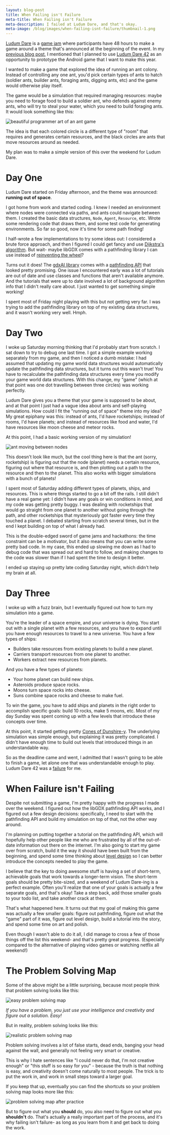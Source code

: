 ```yaml
---
layout: blog-post
title: When Failing isn't Failure
meta-title: When Failing isn't Failure
meta-description: I failed at Ludum Dare, and that's okay.
meta-image: /blog/images/when-failing-isnt-failure/thumbnail-1.png
---
```


[Ludum Dare](https://ldjam.com/) is a [game jam](https://en.wikipedia.org/wiki/Game_jam) where participants have 48 hours to make a game around a theme that's announced at the beginning of the event. In my [previous blog post](/blog/android-libgdx-tutorials), I mentioned that I planned to use [Ludum Dare 42](https://ldjam.com/events/ludum-dare/42/placeholder/ludum-dare-42s-theme-running-out-of-space) as an opportunity to prototype the Android game that I want to make this year.

I wanted to make a game that explored the idea of running an ant colony. Instead of controlling any one ant, you'd pick certain types of ants to hatch (soldier ants, builder ants, foraging ants, digging ants, etc) and the game would otherwise play itself.

The game would be a simulation that required managing resources: maybe you need to forage food to build a soldier ant, who defends against enemy ants, who will try to steal your water, which you need to build foraging ants. It would look something like this:

![beautiful programmer art of an ant game](/blog/images/when-failing-isnt-failure/ants-1.png)

The idea is that each colored circle is a different type of "room" that requires and generates certain resources, and the black circles are ants that move resources around as needed.

My plan was to make a simple version of this over the weekend for Ludum Dare.

# Day One

Ludum Dare started on Friday afternoon, and the theme was announced: **running out of space**.

I got home from work and started coding. I knew I needed an environment where nodes were connected via paths, and ants could navigate between them. I created the basic data structures, `Node`, `Agent`, `Resource`, etc. Wrote some rendering code that draws them, and some test code for generating environments. So far so good, now it's time for some path finding!

I half-wrote a few implementations to try some ideas out: I considered a brute force approach, and then I figured I could get fancy and use [Dijkstra's algorithm](https://en.wikipedia.org/wiki/Dijkstra%27s_algorithm). But wait- maybe libGDX comes with a pathfinding library I can use instead of [reinventing the wheel](https://en.wikipedia.org/wiki/Reinventing_the_wheel)?

Turns out it does! The [gdxAI library](https://github.com/libgdx/gdx-ai/wiki) comes with a [pathfinding API](https://github.com/libgdx/gdx-ai/wiki/Pathfinding-API) that looked pretty promising. One issue I encountered early was a lot of tutorials are out of date and use classes and functions that aren't available anymore. And the tutorials that were up to date involved a lot of background algorithm info that I didn't really care about. I just wanted to get something simple working!

I spent most of Friday night playing with this but not getting very far. I was trying to add the pathfinding library on top of my existing data structures, and it wasn't working very well. Hmph.

# Day Two

I woke up Saturday morning thinking that I'd probably start from scratch. I sat down to try to debug one last time. I got a simple example working separately from my game, and then I noticed a dumb mistake: I had assumed that updating my game world data structures would automatically update the pathfinding data structures, but it turns out this wasn't true! You have to recalculate the pathfinding data structures every time you modify your game world data structures. With this change, my "game" (which at that point was one dot travelling between three circles) was working perfectly.

Ludum Dare gives you a theme that your game is supposed to be about, and at that point I just had a vague idea about ants and self-playing simulations. How could I fit the "running out of space" theme into my idea? My great epiphany was this: instead of ants, I'd have rocketships; instead of rooms, I'd have planets; and instead of resources like food and water, I'd have resources like moon cheese and meteor rocks.

At this point, I had a basic working version of my simulation!

![ant moving between nodes](/blog/images/when-failing-isnt-failure/nodes-1.gif)

This doesn't look like much, but the cool thing here is that the ant (sorry, rocketship) is figuring out that the node (planet) needs a certain resource, figuring out where that resource is, and then plotting out a path to the resource and then to the planet. This also works with bigger simulations with a bunch of planets!

I spent most of Saturday adding different types of planets, ships, and resources. This is where things started to go a bit off the rails. I still didn't have a real game yet: I didn't have any goals or win conditions in mind, and my code was getting pretty buggy. I was dealing with rocketships that would go straight from one planet to another without going through the path, and other rocketships that mysteriously got faster every time they touched a planet. I debated starting from scratch several times, but in the end I kept building on top of what I already had.

This is the double-edged sword of game jams and hackathons: the time constraint can be a motivator, but it also means that you can write some pretty bad code. In my case, this ended up slowing me down as I had to debug code that was spread out and hard to follow, and making changes to the code was slower than if I had spent the time to design it better.

I ended up staying up pretty late coding Saturday night, which didn't help my brain at all.

# Day Three

I woke up with a fuzz brain, but I eventually figured out how to turn my simulation into a game.

You're the leader of a space empire, and your universe is dying. You start out with a single planet with a few resources, and you have to expand until you have enough resources to travel to a new universe. You have a few types of ships:

- Builders take resources from existing planets to build a new planet.
- Carriers transport resources from one planet to another.
- Workers extract new resources from planets.

And you have a few types of planets:

- Your home planet can build new ships.
- Asteroids produce space rocks.
- Moons turn space rocks into cheese.
- Suns combine space rocks and cheese to make fuel.

To win the game, you have to add ships and planets in the right order to accomplish specific goals: build 10 rocks, make 5 moons, etc. Most of my day Sunday was spent coming up with a few levels that introduce these concepts over time.

At this point, it started getting pretty [Cones of Dunshire-y](https://www.youtube.com/watch?v=XfXfOCIIFcY). The underlying simulation was simple enough, but explaining it was pretty complicated. I didn't have enough time to build out levels that introduced things in an understandable way.

So as the deadline came and went, I admitted that I wasn't going to be able to finish a game, let alone one that was understandable enough to play. Ludum Dare 42 was a [failure](https://wompwompwomp.com/) for me.

# When Failure isn't Failing

Despite not submitting a game, I'm pretty happy with the progress I made over the weekend. I figured out how the libGDX pathfinding API works, and I figured out a few design decisions: specifically, I need to start with the pathfinding API and build my simulation on top of that, not the other way around.

I'm planning on putting together a tutorial on the pathfinding API, which will hopefully help other people like me who are frustrated by all of the out-of-date information out there on the internet. I'm also going to start my game over from scratch, build it the way it should have been built from the beginning, and spend some time thinking about [level design](https://en.wikipedia.org/wiki/Level_design) so I can better introduce the concepts needed to play the game.

I believe that the key to doing awesome stuff is having a set of short-term, achievable goals that work towards a longer-term vision. The short-term goals should be pretty bite-sized, and a weekend of Ludum Dare-ing is a perfect example. Often you'll realize that one of your goals is actually a few separate goals, and that's okay! Take a step back, add those smaller goals to your todo list, and take another crack at them.

That's what happened here. It turns out that my goal of making this game was actually a few smaller goals: figure out pathfinding, figure out what the "game" part of it was, figure out level design, build a tutorial into the story, and spend some time on art and polish.

Even though I wasn't able to do it all, I did manage to cross a few of those things off the list this weekend- and that's pretty great progress. (Especially compared to the alternative of playing video games or watching netflix all weekend!)

# The Problem Solving Map

Some of the above might be a little surprising, because most people think that problem solving looks like this:

![easy problem solving map](/blog/images/when-failing-isnt-failure/problem-solving-map-1.png)

*If you have a problem, you just use your intelligence and creativity and figure out a solution. Easy!*

But in reality, problem solving looks like this:

![realistic problem solving map](/blog/images/when-failing-isnt-failure/problem-solving-map-2.png)

Problem solving involves a lot of false starts, dead ends, banging your head against the wall, and generally not feeling very smart or creative.

This is why I hate sentences like "I could never do that, I'm not creative enough" or "this stuff is so easy for you" - because the truth is that nothing is easy, and creativity doesn't come naturally to most people. The trick is to put the work in, and work in small steps toward a larger goal.

If you keep that up, eventually you can find the shortcuts so your problem solving map looks more like this:

![problem solving map after practice](/blog/images/when-failing-isnt-failure/problem-solving-map-3.png)

But to figure out what you **should** do, you also need to figure out what you **shouldn't** do. That's actually a really important part of the process, and it's why failing isn't failure- as long as you learn from it and get back to doing the work.